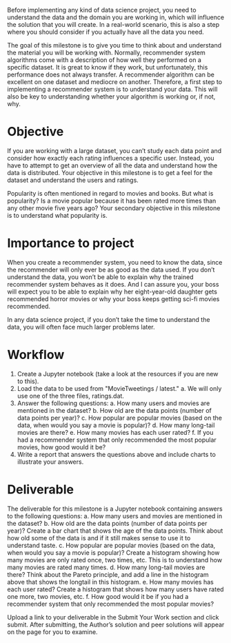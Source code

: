 Before implementing any kind of data science project, you need to understand the data and the domain you are working in, which will influence the solution that you will create. In a real-world scenario, this is also a step where you should consider if you actually have all the data you need.

The goal of this milestone is to give you time to think about and understand the material you will be working with. Normally, recommender system algorithms come with a description of how well they performed on a specific dataset. It is great to know if they work, but unfortunately, this performance does not always transfer. A recommender algorithm can be excellent on one dataset and mediocre on another. Therefore, a first step to implementing a recommender system is to understand your data. This will also be key to understanding whether your algorithm is working or, if not, why.

# Objective

If you are working with a large dataset, you can’t study each data point and consider how exactly each rating influences a specific user. Instead, you have to attempt to get an overview of all the data and understand how the data is distributed. Your objective in this milestone is to get a feel for the dataset and understand the users and ratings.

Popularity is often mentioned in regard to movies and books. But what is popularity? Is a movie popular because it has been rated more times than any other movie five years ago? Your secondary objective in this milestone is to understand what popularity is.

# Importance to project

When you create a recommender system, you need to know the data, since the recommender will only ever be as good as the data used. If you don’t understand the data, you won’t be able to explain why the trained recommender system behaves as it does. And I can assure you, your boss will expect you to be able to explain why her eight-year-old daughter gets recommended horror movies or why your boss keeps getting sci-fi movies recommended.

In any data science project, if you don’t take the time to understand the data, you will often face much larger problems later.

# Workflow

1. Create a Jupyter notebook (take a look at the resources if you are new to this).
2. Load the data to be used from "MovieTweetings / latest."
    a. We will only use one of the three files, ratings.dat.
3. Answer the following questions:
    a. How many users and movies are mentioned in the dataset?
    b. How old are the data points (number of data points per year)?
    c. How popular are popular movies (based on the data, when would you say a movie is popular)?
    d. How many long-tail movies are there?
    e. How many movies has each user rated?
    f. If you had a recommender system that only recommended the most popular movies, how good would it be?
4. Write a report that answers the questions above and include charts to illustrate your answers.

# Deliverable

The deliverable for this milestone is a Jupyter notebook containing answers to the following questions:
a. How many users and movies are mentioned in the dataset?
b. How old are the data points (number of data points per year)? Create a bar chart that shows the age of the data points. Think about how old some of the data is and if it still makes sense to use it to understand taste.
c. How popular are popular movies (based on the data, when would you say a movie is popular)? Create a histogram showing how many movies are only rated once, two times, etc. This is to understand how many movies are rated many times.
d. How many long-tail movies are there? Think about the Pareto principle, and add a line in the histogram above that shows the longtail in this histogram.
e. How many movies has each user rated? Create a histogram that shows how many users have rated one more, two movies, etc.
f. How good would it be if you had a recommender system that only recommended the most popular movies?

Upload a link to your deliverable in the Submit Your Work section and click submit. After submitting, the Author’s solution and peer solutions will appear on the page for you to examine.